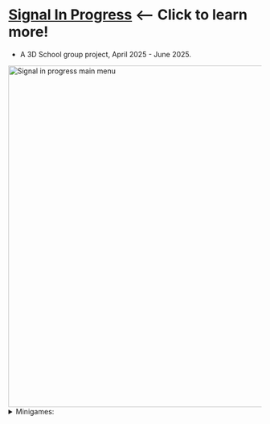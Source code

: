 # [Signal In Progress](https://github.com/sim7234/Portfolio/blob/main/Signal%20In%20Progress.md) <-- Click to learn more! 
* A 3D School group project, April 2025 - June 2025.

<img width="1213" height="678" alt="Signal in progress main menu" src="https://github.com/user-attachments/assets/1135fb28-9713-49e0-9f9f-cc7c52f8a762" />

<details>

<summary>Minigames:</summary>

<pre>$

    <pbr></pre>
</details>



    

